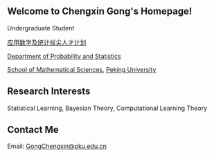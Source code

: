 ## Welcome to Chengxin Gong's Homepage!

Undergraduate Student

[应用数学及统计拔尖人才计划](https://www.math.pku.edu.cn/amel/)

[Department of Probability and Statistics](https://www.stat.pku.edu.cn/)

[School of Mathematical Sciences](https://www.math.pku.edu.cn/), [Peking University](https://www.pku.edu.cn/)

## Research Interests

Statistical Learning, Bayesian Theory, Computational Learning Theory

## Contact Me

Email: GongChengxin@pku.edu.cn
